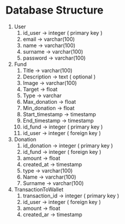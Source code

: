 # Database Structure
1. User
    1. id_user  &rarr; integer ( primary key )
    2. email  &rarr; varchar(100)
    3. name  &rarr; varchar(100)
    4. surname  &rarr; varchar(100)
    6. password &rarr; varchar(100)
2. Fund
    1. Title &rarr; varchar(100)
    2. Description  &rarr; text ( optional )
    3. Image  &rarr; varchar(100)
    4. Target  &rarr; float
    5. Type  &rarr; varchar
    6. Max_donation  &rarr; float
    7. Min_donation  &rarr; float
    8. Start_timestamp  &rarr; timestamp
    9. End_timestamp  &rarr; timestamp
    10. id_fund  &rarr; integer ( primary key )
    12. id_user &rarr; integer ( foreign key )
3. Donation
    1. id_donation &rarr; integer ( primary key )
    3. id_fund  &rarr; integer ( foreign key )
    4. amount  &rarr; float
    5. created_at  &rarr; timestamp
    6. type  &rarr; varchar(100)
    7. Name &rarr; varchar(100)
    8. Surname  &rarr; varchar(100)
4. TransactionToWallet
    1. transaction_id  &rarr; integer ( primary key )
    2. id_user &rarr; integer ( foreign key )
    3. amount  &rarr; float
    4. created_ar &rarr; timestamp




